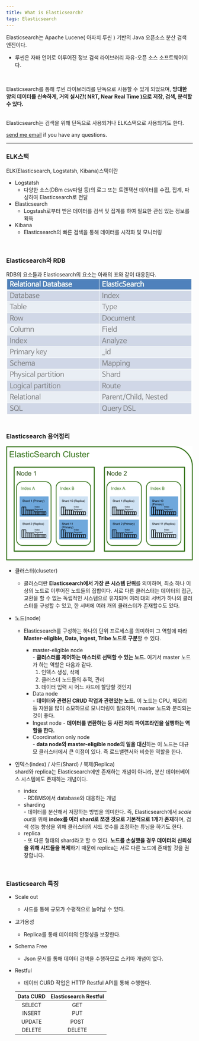 ```yaml
---
title: What is Elasticsearch?
tags: Elasticsearch
---
```


Elasticsearch는 Apache Lucene( 아파치 루씬 ) 기반의 Java 오픈소스 분산 검색 엔진이다.  

* 루씬은 자바 언어로 이루어진 정보 검색 라이브러리 자유-오픈 소스 소프트웨어이다.  
</br>

Elasticsearch를 통해 루씬 라이브러리를 단독으로 사용할 수 있게 되었으며, **방대한 양의 데이터를 신속하게, 거의 실시간( NRT, Near Real Time )으로 저장, 검색, 분석할 수 있다.**  
</br>

Elasticsearch는 검색을 위해 단독으로 사용되거나 ELK스택으로 사용되기도 한다.  

[send me email](mailto:jewel7492@gmail.com) if you have any questions.

<!--more-->

---

### ELK스택  

ELK(Elasticsearch, Logstatsh, Kibana)스택이란  

* Logstatsh  
  * 다양한 소스(DBm csv파일 등)의 로그 또는 트랜잭션 데이터를 수집, 집계, 파싱하여 Elasticsearch로 전달  
* Elasticsearch
  * Logstash로부터 받은 데이터를 검색 및 집계를 하여 필요한 관심 있는 정보를 획득  
* Kibana
  * Elasticsearch의 빠른 검색을 통해 데이터를 시각화 및 모니터링
</br>

### Elasticsearch와 RDB

RDB의 요소들과 Elasticsearch의 요소는 아래의 표와 같이 대응된다.  
![그림1](/assets/Elasticsearch/WhatisElasticsearch/1.PNG)  
</br>

### Elasticsearch 용어정리  

![그림1](/assets/Elasticsearch/WhatisElasticsearch/2.png)  

* 클러스터(cluseter)  
  * 클러스터란 **Elasticsearch에서 가장 큰 시스템 단위**를 의미하며, 최소 하나 이상의 노드로 이루어진 노드들의 집합이다. 서로 다른 클러스터는 데이터의 접근, 교환을 할 수 없는 독립적인 시스템으로 유지되며 여러 대의 서버가 하나의 클러스터를 구성할 수 있고, 한 서버에 여러 개의 클러스터가 존재할수도 있다.  

* 노드(node)  
  * Elasticsearch를 구성하는 하나의 단위 프로세스를 의미하며 그 역할에 따라 **Master-eligible, Data, Ingest, Tribe 노드로 구분**할 수 있다.  

    * master-eligible node  
    \- **클러스터를 제어하는 마스터로 선택할 수 있는 노드.** 여기서 master 노드가 하는 역할은 다음과 같다.  
      1. 인덱스 생성, 삭제  
      2. 클러스더 노드들의 추적, 관리  
      3. 데이터 입력 시 어느 샤드에 할당할 것인지  
    * Data node  
    \- **데이터와 관련된 CRUD 작업과 관련있는 노드.** 이 노드는 CPU, 메모리 등 자원을 많이 소모하므로 모니터링이 필요하며, master 노드와 분리되는 것이 좋다.  
    * Ingest node
    \- **데이터를 변환하는 등 사전 처리 파이프라인을 실행하는 역할을 한다.**  
    * Coordination only node  
    \- **data node와 master-eligible node의 일을 대신**하는 이 노드는 대규모 클러스터에서 큰 이점이 있다. 즉 로드밸런서와 비슷한 역할을 한다.  

* 인덱스(index) / 샤드(Shard) / 복제(Replica)  
  shard와 replica는 Elasticsearch에만 존재하는 개념이 아니라, 분산 데이터베이스 시스템에도 존재하는 개념이다.  
  * index  
  \- RDBMS에서 database와 대응하는 개념  
  *  sharding  
  \- 데이터를 분산해서 저장하는 방법을 의미한다. 즉, Elasticsearch에서 *scale out*을 위해 **index를 여러 shard로 쪼갠 것으로 기본적으로 1개가 존재**하며, 검색 성능 향상을 위해 클러스터의 샤드 갯수를 조정하는 튜닝을 하기도 한다.  
  * replica  
  \-  또 다른 형태의 shard라고 할 수 있다. **노드를 손실했을 경우 데이터의 신뢰성을 위해 샤드들을 복제**하기 때문에 replica는 서로 다른 노드에 존재할 것을 권장합니다.
</br>

### Elasticsearch 특징  

* Scale out  
  * 샤드를 통해 규모가 수평적으로 늘어날 수 있다.  
* 고가용성  
  * Replica를 통해 데이터의 안정성을 보장한다.  
* Schema Free  
  * Json 문서를 통해 데이터 검색을 수행하므로 스키마 개념이 없다.  
* Restful  
  * 데이터 CURD 작업은 HTTP Restful API를 통해 수행한다.  

  |Data CURD|Elasticsearch Restful|
  |:---:|:---:|
  |SELECT|GET|
  |INSERT|PUT|
  |UPDATE|POST|
  |DELETE|DELETE|